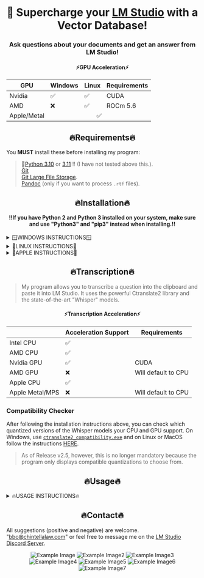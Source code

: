 <div align="center">
  <h1>🚀 Supercharge your <a href="https://lmstudio.ai/">LM Studio</a> with a Vector Database!</h1>
  <h3>Ask questions about your documents and get an answer from LM Studio!</h3>
</div>
<div align="center">
  <h4>⚡GPU Acceleration⚡</h4>
  <table>
    <thead>
      <tr>
        <th>GPU</th>
        <th>Windows</th>
        <th>Linux</th>
        <th>Requirements</th>
      </tr>
    </thead>
    <tbody>
      <tr>
        <td>Nvidia</td>
        <td>✅</td>
        <td>✅</td>
        <td>CUDA</td>
      </tr>
      <tr>
        <td>AMD</td>
        <td>❌</td>
        <td>✅</td>
        <td>ROCm 5.6</td>
      </tr>
      <tr>
        <td>Apple/Metal</td>
        <td colspan="3" align="center"> ✅ </td>
      </tr>
    </tbody>
  </table>
</div>

<div align="center"> <h2>🔥Requirements🔥</h2></div>
You <b>MUST</b> install these before installing my program:<p>

> 🐍[Python 3.10](https://www.python.org/downloads/release/python-31011/) or [3.11](https://www.python.org/downloads/release/python-3116/)
> ‼️ (I have not tested above this.).<br>
> [Git](https://git-scm.com/downloads)<br>
> [Git Large File Storage](https://git-lfs.com/).<br>
> [Pandoc](https://github.com/jgm/pandoc) (only if you want to process ```.rtf``` files).

<div align="center"> <h2>🔥Installation🔥</h2>
<b>‼️If you have Python 2 and Python 3 installed on your system, make sure and use "Python3" and "pip3" instead when installing.‼️</b>
</div><br>
<details>
  <summary>🪟WINDOWS INSTRUCTIONS🪟</summary>
  
### Step 1
🟢 Nvidia GPU ➜ Install [CUDA 11.8](https://developer.nvidia.com/cuda-11-8-0-download-archive) or [CUDA 12.1](https://developer.nvidia.com/cuda-12-1-0-download-archive).<br>
🔴 AMD GPU - Unfortunately, PyTorch does not currently support AMD GPUs on Windows.  It's only supported on Linux.  There are several ways to possibly get around this limitation, but I'm unable to verify since I don't have an AMD GPU.  See [HERE](https://ubuntu.com/tutorials/install-ubuntu-on-wsl2-on-windows-11-with-gui-support#1-overview), [HERE](https://ubuntu.com/tutorials/enabling-gpu-acceleration-on-ubuntu-on-wsl2-with-the-nvidia-cuda-platform#1-overview), and possibly [HERE](https://user-images.githubusercontent.com/108230321/275660295-e2d6e097-38c5-4e38-9a1f-f28441ba8812.png).
### Step 2
Download the ZIP file from the latest "release," unzip anywhere on your computer, and go into the ```src``` folder.
### Step 3
Within the ```src``` folder, open a command prompt and create a virtual environment:
```
python -m venv .
```
### Step 4
Activate the virtual environment:
```
.\Scripts\activate
```
### Step 5
```
python setup.py
```
> And just follow the instructions.

### Optional Step 6 - Double check GPU-Acceleration
Run this script if you want to doublecheck that you installed the Pytorch and gpu-acceleration software correctly:
```
python check_gpu.py
```
</details>

<details>
  <summary>🐧LINUX INSTRUCTIONS🐧</summary>

### Step 1
🟢 Nvidia GPUs ➜ Install [CUDA 11.8](https://developer.nvidia.com/cuda-11-8-0-download-archive)<br>
🔴 AMD GPUs ➜ Install [ROCm version 5.6](https://docs.amd.com/en/docs-5.6.0/deploy/windows/gui/index.html).
> [THIS REPO](https://github.com/nktice/AMD-AI) might also help if AMD's instructions aren't clear.

### Step 2
Download the ZIP file from the latest "release," unzip anywhere on your computer, and go into the ```src``` folder.
### Step 3
Within the ```src``` folder, open a terminal window and create a virtual environment:
```
python -m venv .
```
### Step 4
Activate the virtual environment:
```
source bin/activate
```
### Step 5
```
python -m pip install --upgrade pip
```
### Step 6
🟢 Nvidia GPU:
```
pip install torch torchvision torchaudio --index-url https://download.pytorch.org/whl/cu118
```
🔴 AMD GPU:
```
pip install torch torchvision torchaudio --index-url https://download.pytorch.org/whl/rocm5.6
```
🔵 CPU only:
```
pip install torch torchvision torchaudio --index-url https://download.pytorch.org/whl/cpu
```
### Step 7
```
sudo apt-get install portaudio19-dev
```
### Step 8
```
sudo apt-get install python3-dev
```
### Step 9
```
pip install -r requirements.txt
```
### Optional Step 10
Run this script if you want to doublecheck that you installed the Pytorch and gpu-acceleration software correctly:
```
python check_gpu.py
```
</details>

<details>
  <summary>🍎APPLE INSTRUCTIONS🍎</summary>

### Step 1
All Macs with MacOS 12.3+ come with 🔘 Metal/MPS, which is Apple's implementation of gpu-acceleration (like CUDA for Nvidia and ROCm for AMD).  I'm not sure if it's possible to install on an older MacOS since I don't have an Apple.
### Step 2
Install [Xcode Command Line Tools](https://www.makeuseof.com/install-xcode-command-line-tools/).
### Step 3
Download the ZIP file from the latest "release," unzip anywhere on your computer, and go into the ```src``` folder.
### Step 4
Within the ```src``` folder, open a terminal window and create a virtual environment:
```
python -m venv .
```
### Step 5
Activate the virtual environment:
```
source bin/activate
```
### Step 6
```
python -m pip install --upgrade pip
```
### Step 7
```
pip install torch torchvision torchaudio
```
### Step 8
```
brew install portaudio
```
### Step 9
```
pip install -r requirements.txt
```
### Optional Step 10
Run this script if you want to doublecheck that you installed the Pytorch and gpu-acceleration software correctly:
```
python check_gpu.py
```

</details>

<div align="center"> <h2>🔥Transcription🔥</h2></div>

> My program allows you to transcribe a question into the clipboard and paste it into LM Studio.  It uses the powerful Ctranslate2 library and the state-of-the-art "Whisper" models.

<div align="center">
  <h4>⚡Transcription Acceleration⚡</h4>
  <table>
    <thead>
      <tr>
        <th></th>
        <th>Acceleration Support</th>
        <th>Requirements</th>
      </tr>
    </thead>
    <tbody>
      <tr>
        <td>Intel CPU</td>
        <td>✅</td>
        <td></td>
      </tr>
      <tr>
        <td>AMD CPU</td>
        <td>✅</td>
        <td></td>
      </tr>
      <tr>
        <td>Nvidia GPU</td>
        <td>✅</td>
        <td>CUDA</td>
      </tr>
      <tr>
        <td>AMD GPU</td>
        <td>❌</td>
        <td>Will default to CPU</td>
      </tr>
      <tr>
        <td>Apple CPU</td>
        <td>✅</td>
        <td></td>
      </tr>
      <tr>
        <td>Apple Metal/MPS</td>
        <td>❌</td>
        <td>Will default to CPU</td>
      </tr>
    </tbody>
  </table>
</div>

### Compatibility Checker
After following the installation instructions above, you can check which quantized versions of the Whisper models your CPU and GPU support.  On Windows, use [```ctranslate2_compatibility.exe```](https://github.com/BBC-Esq/ctranslate2-compatibility-checker/releases/tag/v1.0) and on Linux or MacOS follow the instructions [HERE](https://github.com/BBC-Esq/ctranslate2-compatibility-checker).
> As of Release v2.5, however, this is no longer mandatory because the program only displays compatible quantizations to choose from.

<div align="center"> <h2>🔥Usage🔥</h2></div>
<details>
  <summary>🔥USAGE INSTRUCTIONS🔥</summary>

### Activate Virtual Environment
Make sure you are in theh ```src``` folder, have opened a command prompt/terminal, and activated the virtual environment (see installation instructions).
### Run Program
```
python gui.py
```
> Only systems running Windows with an Nvidia GPU will display metrics in the GUI.  Feel free to request that I add AMD or Apple support.
### Download Embedding Model
The download embedding model button lets you choose to download multiple embedding models.  The command prompt/terminal will state when the download is complete and unpacked.  Don't attempt to create the vector database before it's done.
### Set Model Directory
The set model directory button allows you to choose which embedding model to create/query the vector database.  You can choose any of the embedding models you previously downloaded by selecting the folder in which the model files were downloaded to.
### Choose Documents for Database
The choose documents button allows you to select which documents you want in the database.  Symbolic links to the files are put within the "Docs_for_DB" folder, not the actual files, but you can manually drag and drop files there as well if you want.  Feel free to select multiple files or click the add files button multiple times.  To delete any files you have to manually delete them from the "Docs_for_DB" folder, however.
> Remember, anytime you add/remove files you must recreate the vector database.

The file types that are supported are ```.pdf```, ```.docx```, ```.txt```, ```.json```, ```.enex```, ```.eml```, ```.msg```, ```.csv```, ```.xls```, ```.xlsx```, ```.rtf```, ```.odt```.<br>
> ‼️ However, PDF files must have had OCR done on them.

As of release 2.6.1, you can also transcribe audio files for the database.  The transcription process will automatically create a ```.txt``` file within the "Docs_for_DB" folder.
> Remember, anytime you add/remove documents you must re-create the database.

### Create Databaase
The create database button...wait for it...creates the vector database!  The command prompt will state when it's been "persisted."  You should only conduct a search after you see this message.

### Setup LM Studio
1) Before searching, open LM Studio and load a model.
> ‼️ Remember, only models that use the Llama-2 prompt format are supported by default.  You can change the "prefix" or "suffix" to test out other models, but for 99% of use cases a basic model that uses the Llama-2 prompt format is sufficient.
> Mistral models use the formate and are excellent.
2) ...then click the server tab on the left side.
3) ...then click "Start Server" in the server tab.

### Search Database
Now type/transcribe your question and click "Submit Questions."  The vector database will be queried.  Your question along with any "contexts" from the database will be sent to the LLM within LM Studio for answer!

</details>

<div align="center"><h2>🔥Contact🔥</h2></div>

All suggestions (positive and negative) are welcome.  "bbc@chintellalaw.com" or feel free to message me on the [LM Studio Discord Server](https://discord.gg/aPQfnNkxGC).

<div align="center">
  <img src="https://github.com/BBC-Esq/ChromaDB-Plugin-for-LM-Studio/raw/main/example.png" alt="Example Image">
  <img src="https://github.com/BBC-Esq/ChromaDB-Plugin-for-LM-Studio/raw/main/example2.png" alt="Example Image2">
  <img src="https://github.com/BBC-Esq/ChromaDB-Plugin-for-LM-Studio/raw/main/example3.png" alt="Example Image3">
  <img src="https://github.com/BBC-Esq/ChromaDB-Plugin-for-LM-Studio/raw/main/example4.png" alt="Example Image4">
  <img src="https://github.com/BBC-Esq/ChromaDB-Plugin-for-LM-Studio/raw/main/example5.png" alt="Example Image5">
  <img src="https://github.com/BBC-Esq/ChromaDB-Plugin-for-LM-Studio/raw/main/example6.png" alt="Example Image6">
  <img src="https://github.com/BBC-Esq/ChromaDB-Plugin-for-LM-Studio/raw/main/example7.png" alt="Example Image7">
</div>
